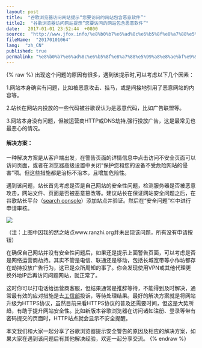 ```yaml
---
layout: post
title:  "谷歌浏览器访问网站提示“您要访问的网站包含恶意软件”"
title2:  "谷歌浏览器访问网站提示“您要访问的网站包含恶意软件”"
date:   2017-01-01 23:52:44  +0800
source:  "http://www.jfox.info/%e8%b0%b7%e6%ad%8c%e6%b5%8f%e8%a7%88%e5%99%a8%e8%ae%bf%e9%97%ae%e7%bd%91%e7%ab%99%e6%8f%90%e7%a4%ba%e6%82%a8%e8%a6%81%e8%ae%bf%e9%97%ae%e7%9a%84%e7%bd%91%e7%ab%99%e5%8c%85%e5%90%ab%e6%81%b6%e6%84%8f.html"
fileName:  "20170101064"
lang:  "zh_CN"
published: true
permalink: "%e8%b0%b7%e6%ad%8c%e6%b5%8f%e8%a7%88%e5%99%a8%e8%ae%bf%e9%97%ae%e7%bd%91%e7%ab%99%e6%8f%90%e7%a4%ba%e6%82%a8%e8%a6%81%e8%ae%bf%e9%97%ae%e7%9a%84%e7%bd%91%e7%ab%99%e5%8c%85%e5%90%ab%e6%81%b6%e6%84%8f.html"
---
```

{% raw %}
出现这个问题的原因有很多，遇到该提示时,可以考虑以下几个因素：

1.网站本身确实有问题，比如被恶意攻击、挂马，或是间接地引用了恶意网站的内容等。

2.站长在网站内投放的一些代码被谷歌误认为是恶意代码，比如广告联盟等。

3.网站本身没有问题，但被运营商HTTP或DNS劫持,强行投放广告，这是最常见也最恶心的情况。

#### 解决方案：

一种解决方案是从客户端出发，在警告页面的详情信息中点击访问不安全页面可以访问页面，或者在浏览器高级设置中关闭“保护您和您的设备不受危险网站的侵害”项。但这些措施都是治标不治本，且增加危险性。

遇到该问题，站长首先考虑是否是自己网站的安全性问题，检测服务器是否被恶意攻击，网站文件、页面是否被恶意篡改等。建议站长在保证网站安全问题之后，在谷歌站长平台（[search console](http://www.jfox.info/go.php?url=https://www.google.com/webmasters/tools/home?hl=zh-CN)）添加站点并验证。然后在“安全问题”栏中进行申请审核。

![](/wp-content/uploads/2017/07/1499178057.png)

（注：上图中因我的然之站点www.ranzhi.org并未出现该问题，所有没有申请按钮）
 

    
 

在确保自己网站并没有安全性问题后，如果还是提示上面警告页面，可以考虑是否是网络运营商劫持。其实不管是电信、联通还是移动，包括长城宽带等小作坊都存在劫持投放广告行为，这已是众所周知的事了。你会发现使用VPN或其他代理更换外地IP后再访问问题网站，就正常了。

这时你可以打电话给运营商客服，但结果通常是推辞等待，不能得到及时解决，通常最有效的应对措施是去[工信部](http://www.jfox.info/go.php?url=http://www.chinatcc.gov.cn:8080/)投诉，等待处理结果。最好的解决方案就是将网站升级为HTTPS协议，虽然目前来看HTTPS协议的普及还需要时间，但这是大势所趋，有助于提升网站安全性。比如新版本谷歌浏览器在访问诸如注册、登录等带有密码提交的页面时，HTTP站点就会显示不安全提醒。

本文我们和大家一起分享了谷歌浏览器提示安全警告的原因及相应的解决方案，如果大家在遇到该问题后有其他解决经验，欢迎一起分享交流。
{% endraw %}
